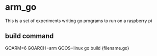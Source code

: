 # arm_go

This is a set of experiments writing go programs to run on a raspberry pi

## build command

GOARM=6 GOARCH=arm GOOS=linux go build {filename.go}

